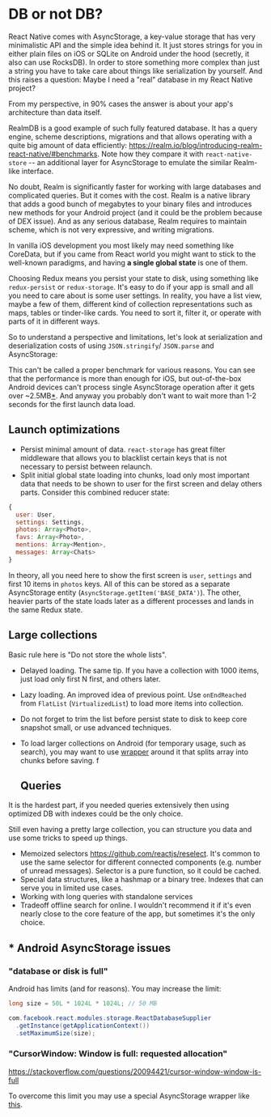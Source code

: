 # DB or not DB?

React Native comes with AsyncStorage, a key-value storage that has very minimalistic API and the simple idea behind it. It just stores strings for you in either plain files on iOS or SQLite on Android under the hood (secretly, it also can use RocksDB). In order to store something more complex than just a string you have to take care about things like serialization by yourself. And this raises a question: Maybe I need a "real" database in my React Native project?

From my perspective, in 90% cases the answer is about your app's architecture than data itself.

RealmDB is a good example of such fully featured database. It has a query engine, scheme descriptions, migrations and that allows operating with a quite big amount of data efficiently: <https://realm.io/blog/introducing-realm-react-native/#benchmarks>. Note how they compare it with `react-native-store` -- an additional layer for AsyncStorage to emulate the similar Realm-like interface.

No doubt, Realm is significantly faster for working with large databases and complicated queries. But it comes with the cost. Realm is a native library that adds a good bunch of megabytes to your binary files and introduces new methods for your Android project (and it could be the problem because of DEX issue). And as any serious database, Realm requires to maintain scheme, which is not very expressive, and writing migrations.

In vanilla iOS development you most likely may need something like CoreData, but if you came from React world you might want to stick to the well-known paradigms, and having **a single global state** is one of them.

Choosing Redux means you persist your state to disk, using something like `redux-persist` or `redux-storage`. It's easy to do if your app is small and all you need to care about is some user settings. In reality, you have a list view, maybe a few of them, different kind of collection representations such as maps, tables or tinder-like cards. You need to sort it, filter it, or operate with parts of it in different ways.

So to understand a perspective and limitations, let's look at serialization and deserialization costs of using `JSON.stringify`/ `JSON.parse` and AsyncStorage:

This can't be called a proper benchmark for various reasons. You can see that the performance is more than enough for iOS, but out-of-the-box Android devices can't process single AsyncStorage operation after it gets over ~2.5MB[*](https://github.com/ptmt/using-async-storage-in-react-native#-android-asyncstorage-issues). And anyway you probably don't want to wait more than 1-2 seconds for the first launch data load.

## Launch optimizations

- Persist minimal amount of data. `react-storage` has great filter middleware that allows you to blacklist certain keys that is not necessary to persist between relaunch.
- Split initial global state loading into chunks, load only most important data that needs to be shown to user for the first screen and delay others parts. Consider this combined reducer state:

```javascript
{
  user: User,
  settings: Settings,
  photos: Array<Photo>,
  favs: Array<Photo>,
  mentions: Array<Mention>,
  messages: Array<Chats>
}
```

In theory, all you need here to show the first screen is `user`, `settings` and first 10 items in `photos` keys. All of this can be stored as a separate AsyncStorage entity (`AsyncStorage.getItem('BASE_DATA')`). The other, heavier parts of the state loads later as a different processes and lands in the same Redux state.

## Large collections

Basic rule here is "Do not store the whole lists".

- Delayed loading. The same tip. If you have a collection with 1000 items, just load only first N first, and others later.
- Lazy loading. An improved idea of previous point. Use `onEndReached` from `FlatList` (`VirtualizedList`) to load more items into collection.
- Do not forget to trim the list before persist state to disk to keep core snapshot small, or use advanced techniques.
- To load larger collections on Android (for temporary usage, such as search), you may want to use [wrapper](https://github.com/ptmt/using-async-storage-in-react-native/blob/master/AsyncStorageArrayWrapper.js) around it that splits array into chunks before saving. f

  ## Queries

It is the hardest part, if you needed queries extensively then using optimized DB with indexes could be the only choice.

Still even having a pretty large collection, you can structure you data and use some tricks to speed up things.

- Memoized selectors <https://github.com/reactjs/reselect>. It's common to use the same selector for different connected components (e.g. number of unread messages). Selector is a pure function, so it could be cached.
- Special data structures, like a hashmap or a binary tree. Indexes that can serve you in limited use cases.
- Working with long queries with standalone services
- Tradeoff offline search for online. I wouldn't recommend it if it's even nearly close to the core feature of the app, but sometimes it's the only choice.

## * Android AsyncStorage issues

### "database or disk is full"

Android has limits (and for reasons). You may increase the limit:

```java
long size = 50L * 1024L * 1024L; // 50 MB

com.facebook.react.modules.storage.ReactDatabaseSupplier
  .getInstance(getApplicationContext())
  .setMaximumSize(size);
```

### "CursorWindow: Window is full: requested allocation"

<https://stackoverflow.com/questions/20094421/cursor-window-window-is-full>

To overcome this limit you may use a special AsyncStorage wrapper like [this](https://github.com/ptmt/using-async-storage-in-react-native/blob/master/AsyncStorageArrayWrapper.js).
